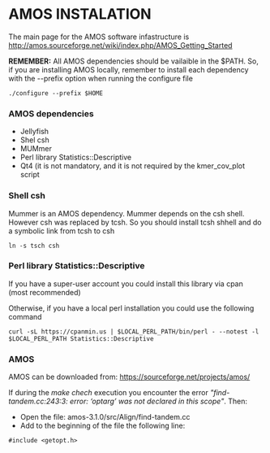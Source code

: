 # AMOS INSTALATION

The main page for the AMOS software infastructure is http://amos.sourceforge.net/wiki/index.php/AMOS_Getting_Started

**REMEMBER:** All AMOS dependencies should be vailaible in the $PATH. So, if you are installing AMOS locally, remember to install each dependency with the --prefix option when running the configure file

````
./configure --prefix $HOME
````

### AMOS dependencies

- Jellyfish
- Shel csh
- MUMmer
- Perl library Statistics::Descriptive 
- Qt4 (it is not mandatory, and it is not required by the kmer_cov_plot script


### Shell csh

Mummer is an AMOS dependency. Mummer depends on the csh shell. However csh was replaced by tcsh. So you should install tcsh shhell and do a symbolic link from tcsh to csh

````
ln -s tsch csh
`````

### Perl library Statistics::Descriptive 

If you have a super-user account you could install this library via cpan (most recommended)

Otherwise, if you have a local perl installation you could use the following command

````
curl -sL https://cpanmin.us | $LOCAL_PERL_PATH/bin/perl - --notest -l $LOCAL_PERL_PATH Statistics::Descriptive

`````

### AMOS

AMOS can be downloaded from: https://sourceforge.net/projects/amos/

If during the *make chech* execution you encounter the error *"find-tandem.cc:243:3: error: ‘optarg’ was not declared in this scope"*. Then:

- Open the file: amos-3.1.0/src/Align/find-tandem.cc
- Add to the beginning of the file the following line:

````
#include <getopt.h>
`````





